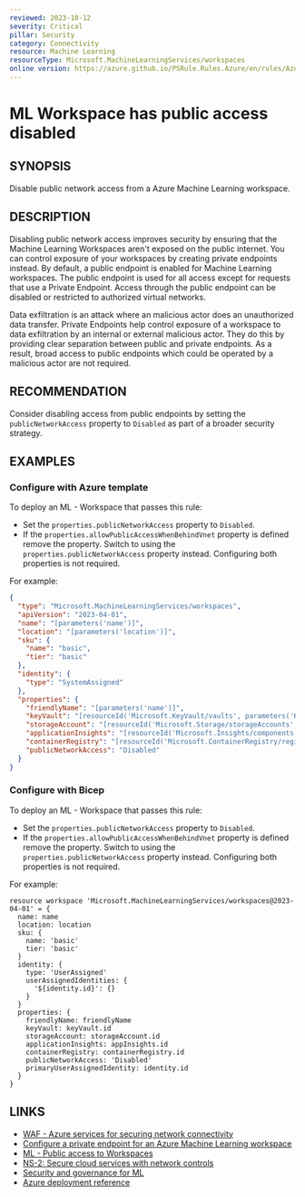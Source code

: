 ```yaml
---
reviewed: 2023-10-12
severity: Critical
pillar: Security
category: Connectivity
resource: Machine Learning
resourceType: Microsoft.MachineLearningServices/workspaces
online version: https://azure.github.io/PSRule.Rules.Azure/en/rules/Azure.ML.PublicAccess/
---
```


# ML Workspace has public access disabled

## SYNOPSIS

Disable public network access from a Azure Machine Learning workspace.

## DESCRIPTION

Disabling public network access improves security by ensuring that the Machine Learning Workspaces aren't exposed on the public internet.
You can control exposure of your workspaces by creating private endpoints instead.
By default, a public endpoint is enabled for Machine Learning workspaces.
The public endpoint is used for all access except for requests that use a Private Endpoint.
Access through the public endpoint can be disabled or restricted to authorized virtual networks.

Data exfiltration is an attack where an malicious actor does an unauthorized data transfer.
Private Endpoints help control exposure of a workspace to data exfiltration by an internal or external malicious actor.
They do this by providing clear separation between public and private endpoints.
As a result, broad access to public endpoints which could be operated by a malicious actor are not required.

## RECOMMENDATION

Consider disabling access from public endpoints by setting the `publicNetworkAccess` property to `Disabled` as part of a broader security strategy.

## EXAMPLES

### Configure with Azure template

To deploy an ML - Workspace that passes this rule:

- Set the `properties.publicNetworkAccess` property to `Disabled`.
- If the `properties.allowPublicAccessWhenBehindVnet` property is defined remove the property.
  Switch to using the `properties.publicNetworkAccess` property instead.
  Configuring both properties is not required.

For example:

```json
{
  "type": "Microsoft.MachineLearningServices/workspaces",
  "apiVersion": "2023-04-01",
  "name": "[parameters('name')]",
  "location": "[parameters('location')]",
  "sku": {
    "name": "basic",
    "tier": "basic"
  },
  "identity": {
    "type": "SystemAssigned"
  },
  "properties": {
    "friendlyName": "[parameters('name')]",
    "keyVault": "[resourceId('Microsoft.KeyVault/vaults', parameters('KeyVaultName'))]",
    "storageAccount": "[resourceId('Microsoft.Storage/storageAccounts', parameters('StorageAccountName'))]",
    "applicationInsights": "[resourceId('Microsoft.Insights/components', parameters('AppInsightsName'))]",
    "containerRegistry": "[resourceId('Microsoft.ContainerRegistry/registries', parameters('ContainerRegistryName'))]",
    "publicNetworkAccess": "Disabled"
  }
}
```

### Configure with Bicep

To deploy an ML - Workspace that passes this rule:

- Set the `properties.publicNetworkAccess` property to `Disabled`.
- If the `properties.allowPublicAccessWhenBehindVnet` property is defined remove the property.
  Switch to using the `properties.publicNetworkAccess` property instead.
  Configuring both properties is not required.

For example:

```bicep
resource workspace 'Microsoft.MachineLearningServices/workspaces@2023-04-01' = {
  name: name
  location: location
  sku: {
    name: 'basic'
    tier: 'basic'
  }
  identity: {
    type: 'UserAssigned'
    userAssignedIdentities: {
      '${identity.id}': {}
    }
  }
  properties: {
    friendlyName: friendlyName
    keyVault: keyVault.id
    storageAccount: storageAccount.id
    applicationInsights: appInsights.id
    containerRegistry: containerRegistry.id
    publicNetworkAccess: 'Disabled'
    primaryUserAssignedIdentity: identity.id
  }
}
```

## LINKS

- [WAF - Azure services for securing network connectivity](https://learn.microsoft.com/azure/well-architected/security/design-network-connectivity)
- [Configure a private endpoint for an Azure Machine Learning workspace](https://learn.microsoft.com/azure/machine-learning/how-to-configure-private-link?view=azureml-api-2&tabs=cli)
- [ML - Public access to Workspaces](https://learn.microsoft.com/azure/machine-learning/how-to-secure-workspace-vnet?view=azureml-api-2&tabs=required%2Cpe%2Ccli#public-access-to-workspace)
- [NS-2: Secure cloud services with network controls](https://learn.microsoft.com/security/benchmark/azure/baselines/machine-learning-service-security-baseline#ns-2-secure-cloud-services-with-network-controls)
- [Security and governance for ML](https://learn.microsoft.com/azure/machine-learning/concept-enterprise-security?view=azureml-api-2)
- [Azure deployment reference](https://learn.microsoft.com/azure/templates/microsoft.machinelearningservices/workspaces?pivots=deployment-language-bicep#workspaceproperties)
